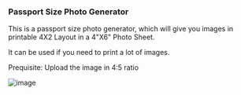 ### Passport Size Photo Generator

This is a passport size photo generator, which will give you images in printable 4X2 Layout in a 4"X6" Photo Sheet.

It can be used if you need to print a lot of images.

Prequisite: Upload the image in 4:5 ratio

![image](https://github.com/sanjaykrishna1203/PhotoGenerator/assets/68627768/66068510-698e-48fd-882a-ccda478f2d83)
